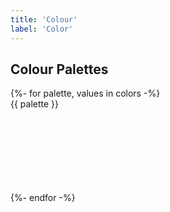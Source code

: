 ```yaml
---
title: 'Colour'
label: 'Color'
---
```


## Colour Palettes

<div class="flex flex-wrap">
	{%- for palette, values in colors -%}
		<div class="bg-{{ palette }} flex items-center justify-center mb-2 mr-3 rounded-full" style="width: 150px; height: 150px;">
			<span class="bg-white p-0-25 rounded">{{ palette }}</span>
		</div>
	{%- endfor -%}
</div>
